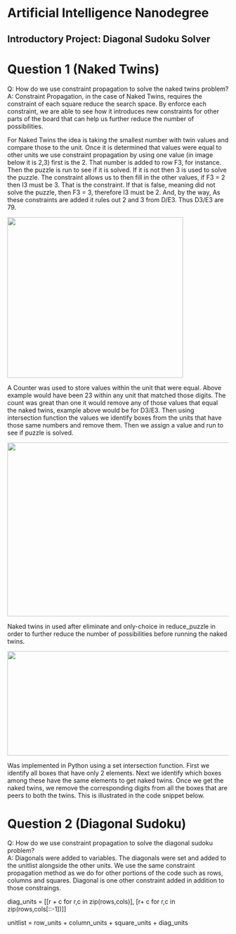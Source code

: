 # Artificial Intelligence Nanodegree
## Introductory Project: Diagonal Sudoku Solver

# Question 1 (Naked Twins)
Q: How do we use constraint propagation to solve the naked twins problem?  
A: Constraint Propagation, in the case of Naked Twins, requires the constraint of each square reduce the search space. By enforce each constraint, we are able to see how it introduces new constraints for other parts of the board that can help us further reduce the number of possibilities. 

For Naked Twins the idea is taking the smallest number with twin values and compare those to the unit. Once it is determined that values were equal to other units we use constraint propagation by using one value (in image below it is 2,3) first is the 2. That number is added to row F3, for instance. Then the puzzle is run to see if it is solved. If it is not then 3 is used to solve the puzzle. The constraint allows us to then fill in the other values, if F3 = 2 then I3 must be 3. That is the constraint. If that is false, meaning did not solve the puzzle, then F3 = 3, therefore I3 must be 2. And, by the way, As these constraints are added it rules out 2 and 3 from D/E3. Thus D3/E3 are 79.


<img src="https://drive.google.com/uc?export=view&id=0B6Hft83pceJ9NnFvNHg0MjhMcmc" width="400" height="365"/>

A Counter was used to store values within the unit that were equal. Above example would have been 23 within any unit that matched those digits. The count was great than one it would remove any of those values that equal the naked twins, example above would be for D3/E3. Then using intersection function the values we identify boxes from the units that have those same numbers and remove them. Then we assign a value and run to see if puzzle is solved. 

<img src="https://drive.google.com/uc?export=view&id=0B6Hft83pceJ9N3BBdUt2QzQ4aWc" width="784" height="395"/>


Naked twins in used after eliminate and only-choice in reduce_puzzle in order to further reduce the number of possibilities before running the naked twins.

<img src="https://drive.google.com/uc?export=view&id=0B6Hft83pceJ9bm5MNXpFRjJlcE0" width="771" height="237"/>



Was implemented in Python using a set intersection function. First we identify all boxes that have only 2 elements. Next we identify which boxes among these have the same elements to get naked twins. Once we get the naked twins, we remove the corresponding digits from all the boxes that are peers to both the twins. This is illustrated in the code snippet below.


# Question 2 (Diagonal Sudoku)
Q: How do we use constraint propagation to solve the diagonal sudoku problem?  
A: Diagonals were added to variables. The diagonals were set and added to the unitlist alongside the other units. We use the same constraint propagation method as we do for other portions of the code such as rows, columns and squares. Diagonal is one other constraint added in addition to those constraings. 


diag_units = [[r + c for r,c in zip(rows,cols)],
              [r+ c for r,c in zip(rows,cols[::-1])]]
              
unitlist = row_units + column_units + square_units + diag_units



